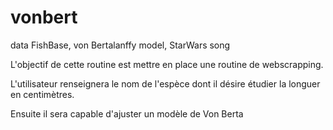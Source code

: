 # vonbert
data FishBase, von Bertalanffy model, StarWars song

L'objectif de cette routine est mettre en place une routine de webscrapping. 

L'utilisateur renseignera le nom de l'espèce dont il désire étudier la longuer en centimètres. 

Ensuite il sera capable d'ajuster un modèle de Von Berta
